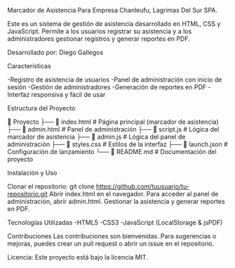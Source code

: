 Marcador de Asistencia Para Empresa Chanleufu, Lagrimas Del Sur SPA.

Este es un sistema de gestión de asistencia desarrollado en HTML, CSS y JavaScript. Permite a los usuarios registrar su asistencia y a los administradores gestionar registros y generar reportes en PDF.

Desarrollado por: Diego Gallegos

Características

-Registro de asistencia de usuarios
-Panel de administración con inicio de sesión
-Gestión de administradores
-Generación de reportes en PDF
-Interfaz responsiva y fácil de usar

Estructura del Proyecto

📂 Proyecto
├── 📄 index.html          # Página principal (marcador de asistencia)
├── 📄 admin.html          # Panel de administración
├── 📄 script.js           # Lógica del marcador de asistencia
├── 📄 admin.js            # Lógica del panel de administración
├── 📄 styles.css          # Estilos de la interfaz
├── 📄 launch.json         # Configuración de lanzamiento
└── 📄 README.md           # Documentación del proyecto

Instalación y Uso

Clonar el repositorio:
git clone https://github.com/tuusuario/tu-repositorio.git
Abrir index.html en el navegador.
Para acceder al panel de administración, abrir admin.html.
Gestionar la asistencia y generar reportes en PDF.

Tecnologías Utilizadas
-HTML5
-CSS3
-JavaScript (LocalStorage & jsPDF)

Contribuciones
Las contribuciones son bienvenidas. Para sugerencias o mejoras, puedes crear un pull request o abrir un issue en el repositorio.

Licencia:
Este proyecto está bajo la licencia MIT.

